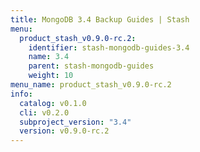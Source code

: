 ```yaml
---
title: MongoDB 3.4 Backup Guides | Stash
menu:
  product_stash_v0.9.0-rc.2:
    identifier: stash-mongodb-guides-3.4
    name: 3.4
    parent: stash-mongodb-guides
    weight: 10
menu_name: product_stash_v0.9.0-rc.2
info:
  catalog: v0.1.0
  cli: v0.2.0
  subproject_version: "3.4"
  version: v0.9.0-rc.2
---
```


